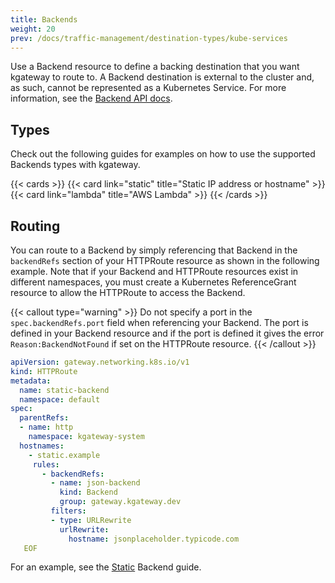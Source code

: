 ```yaml
---
title: Backends
weight: 20
prev: /docs/traffic-management/destination-types/kube-services
---
```


Use a Backend resource to define a backing destination that you want kgateway to route to. A Backend destination is external to the cluster and, as such, cannot be represented as a Kubernetes Service. For more information, see the [Backend API docs](/docs/reference/api/#backend). 

## Types

Check out the following guides for examples on how to use the supported Backends types with kgateway. 

{{< cards >}}
  {{< card link="static" title="Static IP address or hostname" >}}
  {{< card link="lambda" title="AWS Lambda" >}}
{{< /cards >}}

## Routing

You can route to a Backend by simply referencing that Backend in the `backendRefs` section of your HTTPRoute resource as shown in the following example. Note that if your Backend and HTTPRoute resources exist in different namespaces, you must create a Kubernetes ReferenceGrant resource to allow the HTTPRoute to access the Backend.

{{< callout type="warning" >}}
Do not specify a port in the `spec.backendRefs.port` field when referencing your Backend. The port is defined in your Backend resource and if the port is defined it gives the error `Reason:BackendNotFound` if set on the HTTPRoute resource.
{{< /callout >}}

```yaml {linenos=table,hl_lines=[13,14,15,16],linenostart=1,filename="backend-httproute.yaml"}
apiVersion: gateway.networking.k8s.io/v1
kind: HTTPRoute
metadata:
  name: static-backend
  namespace: default
spec:
  parentRefs:
  - name: http
    namespace: kgateway-system
  hostnames:
    - static.example
     rules:
       - backendRefs:
         - name: json-backend
           kind: Backend
           group: gateway.kgateway.dev
         filters:
         - type: URLRewrite
           urlRewrite:
             hostname: jsonplaceholder.typicode.com
   EOF
```

For an example, see the [Static](/docs/traffic-management/destination-types/backends/static/) Backend guide. 
